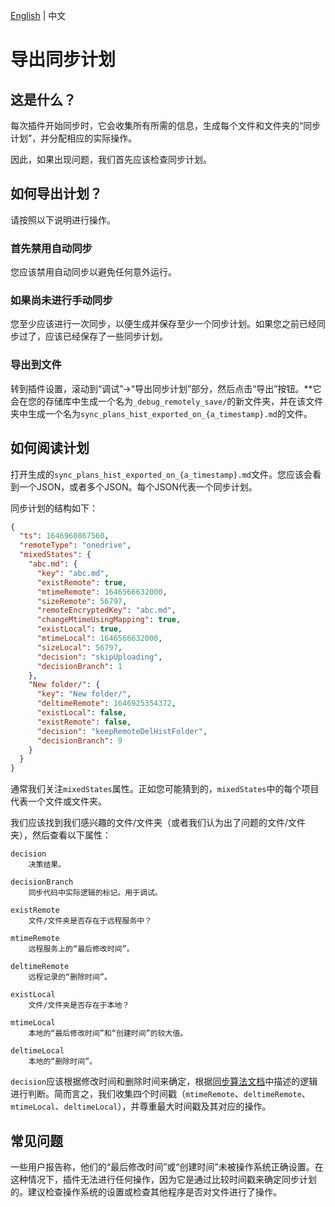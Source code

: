 <!---
说明：GitHub Copilot 翻译
--->
[English](/docs/how_to_debug/export_sync_plans.md) | 中文

# 导出同步计划

## 这是什么？

每次插件开始同步时，它会收集所有所需的信息，生成每个文件和文件夹的“同步计划”，并分配相应的实际操作。

因此，如果出现问题，我们首先应该检查同步计划。

## 如何导出计划？

请按照以下说明进行操作。

### 首先禁用自动同步

您应该禁用自动同步以避免任何意外运行。

### 如果尚未进行手动同步

您至少应该进行一次同步，以便生成并保存至少一个同步计划。如果您之前已经同步过了，应该已经保存了一些同步计划。

### 导出到文件

转到插件设置，滚动到“调试”->“导出同步计划”部分，然后点击“导出”按钮。**它会在您的存储库中生成一个名为`_debug_remotely_save/`的新文件夹，并在该文件夹中生成一个名为`sync_plans_hist_exported_on_{a_timestamp}.md`的文件。

## 如何阅读计划

打开生成的`sync_plans_hist_exported_on_{a_timestamp}.md`文件。您应该会看到一个JSON，或者多个JSON。每个JSON代表一个同步计划。

同步计划的结构如下：

```json
{
  "ts": 1646960867560,
  "remoteType": "onedrive",
  "mixedStates": {
    "abc.md": {
      "key": "abc.md",
      "existRemote": true,
      "mtimeRemote": 1646566632000,
      "sizeRemote": 56797,
      "remoteEncryptedKey": "abc.md",
      "changeMtimeUsingMapping": true,
      "existLocal": true,
      "mtimeLocal": 1646566632000,
      "sizeLocal": 56797,
      "decision": "skipUploading",
      "decisionBranch": 1
    },
    "New folder/": {
      "key": "New folder/",
      "deltimeRemote": 1646925354372,
      "existLocal": false,
      "existRemote": false,
      "decision": "keepRemoteDelHistFolder",
      "decisionBranch": 9
    }
  }
}
```

通常我们关注`mixedStates`属性。正如您可能猜到的，`mixedStates`中的每个项目代表一个文件或文件夹。

我们应该找到我们感兴趣的文件/文件夹（或者我们认为出了问题的文件/文件夹），然后查看以下属性：

```
decision
    决策结果。

decisionBranch
    同步代码中实际逻辑的标记。用于调试。

existRemote
    文件/文件夹是否存在于远程服务中？

mtimeRemote
    远程服务上的“最后修改时间”。

deltimeRemote
    远程记录的“删除时间”。

existLocal
    文件/文件夹是否存在于本地？

mtimeLocal
    本地的“最后修改时间”和“创建时间”的较大值。

deltimeLocal
    本地的“删除时间”。
```

`decision`应该根据修改时间和删除时间来确定，根据[同步算法文档](../sync_algorithm_v2.md)中描述的逻辑进行判断。简而言之，我们收集四个时间戳（`mtimeRemote`、`deltimeRemote`、`mtimeLocal`、`deltimeLocal`），并尊重最大时间戳及其对应的操作。

## 常见问题

一些用户报告称，他们的“最后修改时间”或“创建时间”未被操作系统正确设置。在这种情况下，插件无法进行任何操作，因为它是通过比较时间戳来确定同步计划的。建议检查操作系统的设置或检查其他程序是否对文件进行了操作。
